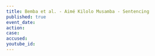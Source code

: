 ```yaml
---
title: Bemba et al. - Aimé Kilolo Musamba - Sentencing
published: true
event_date:
action:
case:
accused:
youtube_id:
---
```


